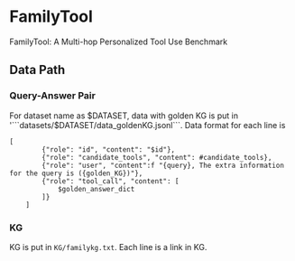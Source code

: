 # FamilyTool
FamilyTool: A Multi-hop Personalized Tool Use Benchmark
## Data Path
### Query-Answer Pair
For dataset name as $DATASET, data with golden KG is put in '```datasets/$DATASET/data_goldenKG.jsonl```. Data format for each line is 
```
[
        {"role": "id", "content": "$id"},
        {"role": "candidate_tools", "content": #candidate_tools},
        {"role": "user", "content":f "{query}, The extra information for the query is ({golden_KG})"},
        {"role": "tool_call", "content": [
            $golden_answer_dict
        ]}
    ]
```
### KG
KG is put in ```KG/familykg.txt```. Each line is a link in KG.